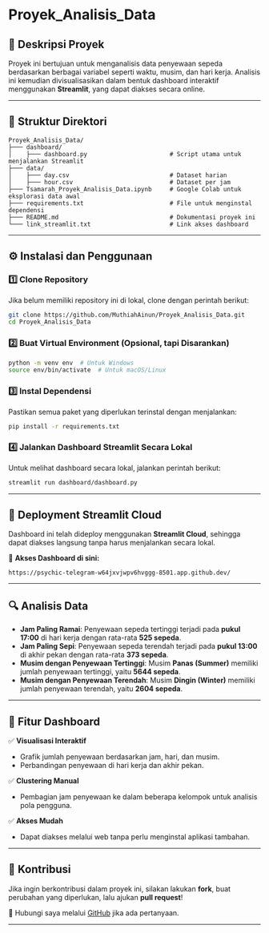 # Proyek_Analisis_Data

## 📌 Deskripsi Proyek
Proyek ini bertujuan untuk menganalisis data penyewaan sepeda berdasarkan berbagai variabel seperti waktu, musim, dan hari kerja. Analisis ini kemudian divisualisasikan dalam bentuk dashboard interaktif menggunakan **Streamlit**, yang dapat diakses secara online.

---
## 📂 Struktur Direktori
```
Proyek_Analisis_Data/
├─── dashboard/
│    ├─── dashboard.py                       # Script utama untuk menjalankan Streamlit
├─── data/
│    ├─── day.csv                            # Dataset harian
│    ├─── hour.csv                           # Dataset per jam
├─── Tsamarah_Proyek_Analisis_Data.ipynb     # Google Colab untuk eksplorasi data awal
├─── requirements.txt                        # File untuk menginstal dependensi
├─── README.md                               # Dokumentasi proyek ini
└─── link_streamlit.txt                      # Link akses dashboard
```

---
## ⚙️ Instalasi dan Penggunaan

### 1️⃣ **Clone Repository**
Jika belum memiliki repository ini di lokal, clone dengan perintah berikut:
```sh
git clone https://github.com/MuthiahAinun/Proyek_Analisis_Data.git
cd Proyek_Analisis_Data
```

### 2️⃣ **Buat Virtual Environment (Opsional, tapi Disarankan)**
```sh
python -m venv env  # Untuk Windows
source env/bin/activate  # Untuk macOS/Linux
```

### 3️⃣ **Instal Dependensi**
Pastikan semua paket yang diperlukan terinstal dengan menjalankan:
```sh
pip install -r requirements.txt
```

### 4️⃣ **Jalankan Dashboard Streamlit Secara Lokal**
Untuk melihat dashboard secara lokal, jalankan perintah berikut:
```sh
streamlit run dashboard/dashboard.py
```

---
## 🚀 Deployment Streamlit Cloud
Dashboard ini telah dideploy menggunakan **Streamlit Cloud**, sehingga dapat diakses langsung tanpa harus menjalankan secara lokal.

🔗 **Akses Dashboard di sini:**
```
https://psychic-telegram-w64jxvjwpv6hvggg-8501.app.github.dev/
```

---
## 🔍 Analisis Data
- **Jam Paling Ramai**: Penyewaan sepeda tertinggi terjadi pada **pukul 17:00** di hari kerja dengan rata-rata **525 sepeda**.
- **Jam Paling Sepi**: Penyewaan sepeda terendah terjadi pada **pukul 13:00** di akhir pekan dengan rata-rata **373 sepeda**.
- **Musim dengan Penyewaan Tertinggi**: Musim **Panas (Summer)** memiliki jumlah penyewaan tertinggi, yaitu **5644 sepeda**.
- **Musim dengan Penyewaan Terendah**: Musim **Dingin (Winter)** memiliki jumlah penyewaan terendah, yaitu **2604 sepeda**.

---
## 🎯 Fitur Dashboard
✅ **Visualisasi Interaktif**
- Grafik jumlah penyewaan berdasarkan jam, hari, dan musim.
- Perbandingan penyewaan di hari kerja dan akhir pekan.

✅ **Clustering Manual**
- Pembagian jam penyewaan ke dalam beberapa kelompok untuk analisis pola pengguna.

✅ **Akses Mudah**
- Dapat diakses melalui web tanpa perlu menginstal aplikasi tambahan.

---
## 🤝 Kontribusi
Jika ingin berkontribusi dalam proyek ini, silakan lakukan **fork**, buat perubahan yang diperlukan, lalu ajukan **pull request**!

📧 Hubungi saya melalui [GitHub](https://github.com/MuthiahAinun) jika ada pertanyaan.

---

